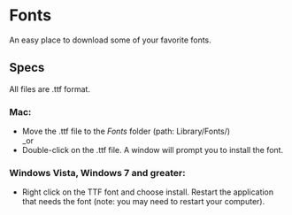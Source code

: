 # Fonts
An easy place to download some of your favorite fonts.

## Specs
All files are .ttf format. 

### Mac:
*  Move the .ttf file to the *Fonts* folder (path: Library/Fonts/)
<br /> _or
*  Double-click on the .ttf file. A window will prompt you to install the font.

### Windows Vista, Windows 7 and greater:
*  Right click on the TTF font and choose install. Restart the application that needs the font (note: you may need to restart your computer).

